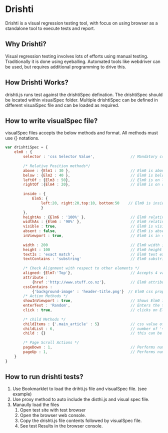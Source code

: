 # Drishti

Drishti is a visual regression testing tool, with focus on using browser as a standalone tool to execute tests and report.

## Why Drishti?

Visual regression testing involves lots of efforts using manual testing. Traditionally it is done using eyeballing.
Automated tools like webdriver can be used, but requires additional programming to drive this.

## How Drishti Works?

drishti.js runs test against the drishtiSpec defination. The drishtiSpec should be located within visualSpec folder. Multiple drishtiSpec can be defined in different visualSpec file and can be loaded as required.

## How to write visualSpec file?
visualSpec files accepts the below methods and format. All methods must use {} notations.

```javascript
var drishtiSpec = {
    elm0 : {
        selector : 'css Selector Value',                // Mandatory css value
  
        /* Relative Position methods*/
        above : {Elm1 : 30 },                           // Elm0 is above Elm1 by 30px
        below : {Elm2 : 40 },                           // Elm0 is below Elm2 by 40px
        leftOf : {Elm3 : 50},                           // Elm0 is on left of Elm3 by 50px
        rightOf :{Elm4 : 20},                           // Elm0 is on right of Elm4 by 20px
         
        inside : { 
            Elm5: { 
                left:20, right:20,top:10, bottom:50    // Elm0 is inside Elm5 with left 20px, right 20px, and top 10px, bottom 50 px
                }
        },     
        heightAs : {Elm6 : '100%' },                    // Elm0 relative height to Elm6
        widthAs : {Elm6 : '90%' },                      // Elm0 relative width to Elm6
        visible : true,                                 // Elm0 is visible on page? (boolean true or false)
        absent : false,                                 // Elm0 is absent on the page? (boolean true or false)
        inViewport : true,                              // Elm0 is in screen-view? (boolean true or false)
         
        width : 200                                     // Elm0 width is 200 px
        height : 100                                    // Elm0 height is 100 px
        textIs : 'exact match',                         // Elm0 text exact match
        textContains : 'substring'                      // Elm0 substring text match
         
        /* Check Alignment with respect to other elements */
        aligned: {Elm7:'Top'},                          // Accepts 4 values 'Top', 'Bottom', 'Left', 'Right'
        attribute : 
            {href :'http://www.stuff.co.nz'},           // Elm0 attribute 'href' has value 'http://www.stuff.co.nz' (exact match)
        cssContains : 
            {'background-image' : 'header-title.png'}  // Elm0 css property 'background-image' has 'header-title.png' (exact match)
        /* Action Methods */
        showInViewport : true,                          // Shows Elm0 is screen view. (performs page-up/down depending on the element location)
        enterText : 'Random',                           // Enters the text 'Random' for Elm0
        click : true,                                   // clicks on Elm0
     
        /* child Methods */
        childItems : {'.main_article' : 5}              // css value of child and number of times the child appears in the page
        childList : 6,                                  // number of '<li>' within Elm0
        child : {}                                      // this can be repeat of all above methods (including childItems, childList & child itself)
         
        /* Page Scroll Actions */
        pageDown : 1,                                   // Performs number of page downs
        pageUp : 1,                                     // Performs number of page up
    }  
}
```

## How to run drishti tests?
1. Use Bookmarklet to load the drihti.js file and visualSpec file. (see example)
2. Use proxy method to auto include the disthi.js and visual spec file.
3. Manaully load the files
    1. Open test site with test browser
    2. Open the browser web console.
    3. Copy the drishti.js file contents followed by visualSpec file.
    4. See test Results in the browser console.
